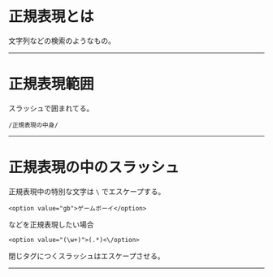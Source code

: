 # 正規表現とは
文字列などの検索のようなもの。
***

# 正規表現範囲
スラッシュで囲まれてる。    
~~~
/正規表現の中身/
~~~
***

# 正規表現の中のスラッシュ
正規表現中の特別な文字は `\` でエスケープする。
~~~
<option value="gb">ゲームボーイ</option>
~~~
などを正規表現したい場合
~~~
<option value="(\w+)">(.*)<\/option>
~~~
閉じタグにつくスラッシュはエスケープさせる。
***
